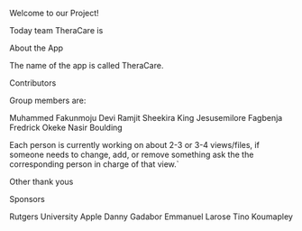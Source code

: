 

Welcome to our Project!

Today team TheraCare is 

About the App

The name of the app is called TheraCare. 

Contributors

Group members are:

Muhammed Fakunmoju
Devi Ramjit
Sheekira King
Jesusemilore Fagbenja
Fredrick Okeke
Nasir Boulding

Each person is currently working on about 2-3 or 3-4 views/files, if someone needs to change, add, or remove something ask the the corresponding person in charge of that view.`

Other thank yous

Sponsors

Rutgers University
Apple
Danny Gadabor
Emmanuel Larose
Tino Koumapley

